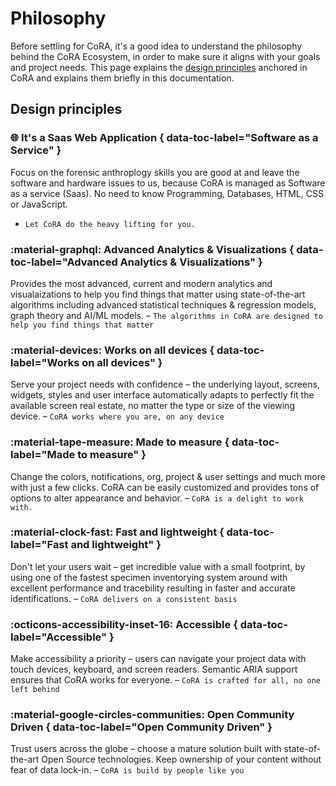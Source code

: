 # Philosophy

Before settling for CoRA, it's a good idea to understand the philosophy behind the
CoRA Ecosystem, in order to make sure it aligns with your goals and project needs.
This page explains the [design principles] anchored in CoRA and explains them 
briefly in this documentation.

  [design principles]: #design-principles

## Design principles

### :globe_with_meridians:  It's a Saas Web Application { data-toc-label="Software as a Service" }

Focus on the forensic anthroplogy skills you are good at and leave the software and hardware issues to us, because CoRA is managed as Software as a service (Saas). No need to know Programming, Databases, HTML, CSS or JavaScript.
- `Let CoRA do the heavy lifting for you.`

### :material-graphql:  Advanced Analytics & Visualizations { data-toc-label="Advanced Analytics & Visualizations" }

Provides the most advanced, current and modern analytics and visualaizations to help you find things that matter using state-of-the-art algorithms including advanced statistical techniques & regression models, graph theory and AI/ML models.
– `The algorithms in CoRA are designed to help you find things that matter`

### :material-devices: Works on all devices { data-toc-label="Works on all devices" }

Serve your project needs with confidence – the underlying layout, screens, widgets, styles and user interface automatically adapts to perfectly fit the available screen real estate, no matter the type or size of the viewing device.
– `CoRA works where you are, on any device`

### :material-tape-measure: Made to measure { data-toc-label="Made to measure" }
Change the colors, notifications, org, project & user settings and much more with just a few clicks. CoRA can be easily customized and provides tons of options to alter appearance and behavior.
– `CoRA is a delight to work with.`

### :material-clock-fast: Fast and lightweight { data-toc-label="Fast and lightweight" }
Don't let your users wait – get incredible value with a small footprint, by using one of the fastest specimen inventorying system around with excellent performance and tracebility resulting in faster and accurate identifications.
– `CoRA delivers on a consistent basis`

### :octicons-accessibility-inset-16: Accessible { data-toc-label="Accessible" }
Make accessibility a priority – users can navigate your project data with touch devices, keyboard, and screen readers. Semantic ARIA support ensures that CoRA works for everyone.
– `CoRA is crafted for all, no one left behind`

### :material-google-circles-communities: Open Community Driven { data-toc-label="Open Community Driven" }
Trust users across the globe – choose a mature solution built with state-of-the-art Open Source technologies. Keep ownership of your content without fear of data lock-in.
– `CoRA is build by people like you`
